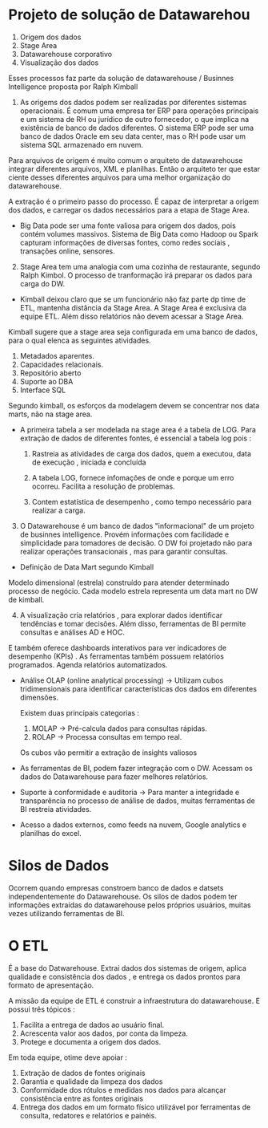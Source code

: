 # Projeto de solução de Datawarehou

1.  Origem dos dados
2.  Stage Area
3.  Datawarehouse corporativo
4.  Visualização dos dados

Esses processos faz parte da solução de datawarehouse / Businnes Intelligence proposta por Ralph Kimball

1.  As origems dos dados podem ser realizadas por diferentes sistemas operacionais. É comum uma empresa ter ERP para operações principais e um sistema de RH ou jurídico de outro fornecedor, o que implica na existência de banco de dados diferentes. O sistema ERP pode ser uma banco de dados Oracle em seu data center, mas o RH pode usar um sistema SQL armazenado em nuvem.

Para arquivos de origem é muito comum o arquiteto de datawarehouse integrar diferentes arquivos, XML e planilhas. Então o arquiteto ter que estar ciente desses diferentes arquivos para uma melhor organização do datawarehouse. 

A extração é o primeiro passo do processo. É capaz de interpretar a origem dos dados, e carregar os dados necessários para a etapa de Stage Area.

*   Big Data pode ser uma fonte valiosa para origem dos dados, pois contém volumes massivos. Sistema de Big Data como Hadoop ou Spark capturam informações de diversas fontes, como redes sociais , transações online, sensores. 


2.  Stage Area tem uma analogia com uma cozinha de restaurante, segundo Ralph Kimbol. O processo de tranformação irá preparar os dados para carga  do DW. 

* Kimball deixou claro que se um funcionário não faz parte dp time de ETL, mantenha distância da Stage Area.
 A Stage Area é exclusiva da equipe ETL.  Além disso relatórios não devem acessar a Stage Area.

 Kimball sugere que a stage area seja configurada em uma banco de dados, para o qual elenca as seguintes atividades.

 1. Metadados aparentes.
 2. Capacidades relacionais.
 3. Repositório aberto 
 4. Suporte ao DBA
 5. Interface SQL

 Segundo kimball, os esforços da modelagem devem se concentrar nos data marts, não na stage area. 

 *  A primeira tabela a ser modelada na stage area é a tabela de LOG. Para extração de dados de diferentes fontes, é essencial a tabela log pois :

    1.  Rastreia as atividades de carga dos dados, quem a executou, data de execução , iniciada e concluída

    2.  A tabela LOG, fornece infomações de onde e porque um erro ocorreu. Facilita a resolução de problemas.

    3.  Contem estatística de desempenho , como tempo necessário para realizar a carga.



3.  O Datawarehouse é um banco de dados "informacional" de um projeto de businnes intelligence. Provém informações com facilidade e simplicidade para tomadores de decisão. O DW foi projetado não para realizar operações transacionais , mas para garantir consultas. 

* Definição  de Data Mart segundo Kimball

Modelo dimensional (estrela) construído para atender determinado processo de negócio. Cada modelo estrela representa um data mart no DW de kimball.

4.  A visualização cria relatórios  , para explorar dados identificar tendências e tomar decisões.  Além disso, ferramentas de BI permite consultas e análises AD e HOC. 

E também oferece dashboards interativos para ver indicadores de desempenho (KPIs) . As ferramentas também possuem relatórios programados. Agenda relatórios automatizados. 


* Análise OLAP (online analytical processing) ->  Utilizam cubos tridimensionais para identificar características dos dados em diferentes dimensões. 

    Existem duas principais categorias :

    1.  MOLAP -> Pré-calcula dados para consultas rápidas.
    2.  ROLAP -> Processa consultas em tempo real.

    Os cubos vão permitir a extração de insights valiosos


* As ferramentas de BI, podem fazer integração com o DW. Acessam os dados do Datawarehouse para fazer melhores relatórios. 

* Suporte à conformidade e auditoria -> Para manter a integridade e transparência no processo de análise de dados, muitas ferramentas de BI restreia atividades.

* Acesso a dados externos, como feeds na nuvem, Google analytics e planilhas do excel.


# Silos de Dados

Ocorrem quando empresas constroem banco de dados e datsets independentemente do Datawarehouse.  Os silos de dados podem  ter informações extraídas do datawarehouse pelos próprios usuários, muitas vezes utilizando ferramentas de BI.  


# O ETL

É a base do Datwarehouse. Extrai dados dos sistemas de origem, aplica qualidade e consistência dos dados , e entrega os dados prontos para formato de apresentação. 

A missão da equipe de ETL é construir a infraestrutura do datawarehouse. E possui três tópicos :

1.  Facilita a entrega de dados ao usuário final.
2.  Acrescenta valor aos dados, por conta da limpeza.
3.  Protege e documenta a origem dos dados.

Em toda equipe, otime deve apoiar :

1.  Extração de dados de fontes originais
2.  Garantia e qualidade da limpeza dos dados
3.  Conformidade dos rótulos e medidas nos dados para alcançar consistência entre as fontes originais
4.  Entrega dos dados em um formato físico utilizável por ferramentas de consulta, redatores e relatórios e painéis.


